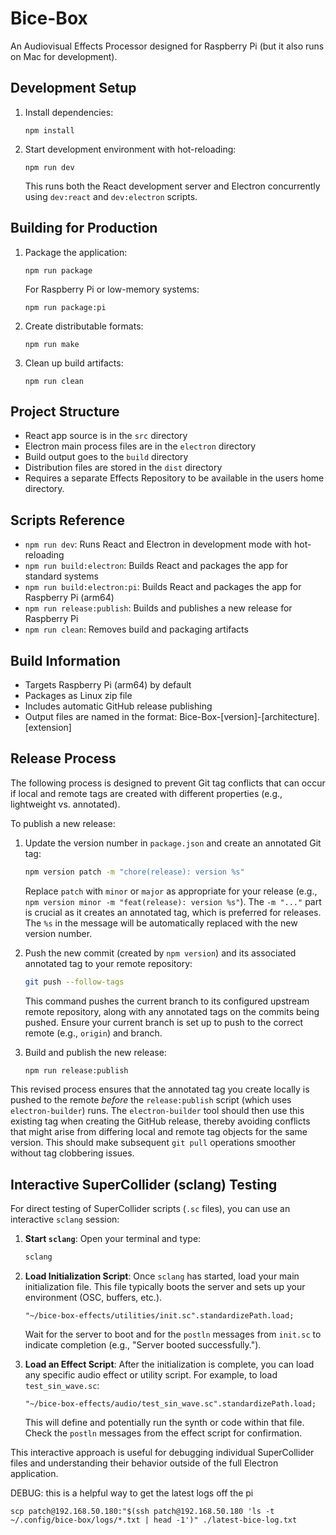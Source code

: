 # Bice-Box

An Audiovisual Effects Processor designed for Raspberry Pi (but it also runs on Mac for development).

## Development Setup

1. Install dependencies:
   ```
   npm install
   ```

2. Start development environment with hot-reloading:
   ```
   npm run dev
   ```

   This runs both the React development server and Electron concurrently using `dev:react` and `dev:electron` scripts.

## Building for Production

1. Package the application:
   ```
   npm run package
   ```

   For Raspberry Pi or low-memory systems:
   ```
   npm run package:pi
   ```

2. Create distributable formats:
   ```
   npm run make
   ```

3. Clean up build artifacts:
   ```
   npm run clean
   ```

## Project Structure

- React app source is in the `src` directory
- Electron main process files are in the `electron` directory
- Build output goes to the `build` directory
- Distribution files are stored in the `dist` directory
- Requires a separate Effects Repository to be available in the users home directory.

## Scripts Reference

- `npm run dev`: Runs React and Electron in development mode with hot-reloading
- `npm run build:electron`: Builds React and packages the app for standard systems
- `npm run build:electron:pi`: Builds React and packages the app for Raspberry Pi (arm64)
- `npm run release:publish`: Builds and publishes a new release for Raspberry Pi
- `npm run clean`: Removes build and packaging artifacts

## Build Information

- Targets Raspberry Pi (arm64) by default
- Packages as Linux zip file
- Includes automatic GitHub release publishing
- Output files are named in the format: Bice-Box-[version]-[architecture].[extension]

## Release Process

The following process is designed to prevent Git tag conflicts that can occur if local and remote tags are created with different properties (e.g., lightweight vs. annotated).

To publish a new release:

1.  Update the version number in `package.json` and create an annotated Git tag:
    ```bash
    npm version patch -m "chore(release): version %s"
    ```
    Replace `patch` with `minor` or `major` as appropriate for your release (e.g., `npm version minor -m "feat(release): version %s"`). The `-m "..."` part is crucial as it creates an annotated tag, which is preferred for releases. The `%s` in the message will be automatically replaced with the new version number.

2.  Push the new commit (created by `npm version`) and its associated annotated tag to your remote repository:
    ```bash
    git push --follow-tags
    ```
    This command pushes the current branch to its configured upstream remote repository, along with any annotated tags on the commits being pushed. Ensure your current branch is set up to push to the correct remote (e.g., `origin`) and branch.

3.  Build and publish the new release:
    ```bash
    npm run release:publish
    ```

This revised process ensures that the annotated tag you create locally is pushed to the remote *before* the `release:publish` script (which uses `electron-builder`) runs. The `electron-builder` tool should then use this existing tag when creating the GitHub release, thereby avoiding conflicts that might arise from differing local and remote tag objects for the same version. This should make subsequent `git pull` operations smoother without tag clobbering issues.

## Interactive SuperCollider (sclang) Testing

For direct testing of SuperCollider scripts (`.sc` files), you can use an interactive `sclang` session:

1.  **Start `sclang`**:
    Open your terminal and type:
    ```bash
    sclang
    ```

2.  **Load Initialization Script**:
    Once `sclang` has started, load your main initialization file. This file typically boots the server and sets up your environment (OSC, buffers, etc.).
    ```supercollider
    "~/bice-box-effects/utilities/init.sc".standardizePath.load;
    ```
    Wait for the server to boot and for the `postln` messages from `init.sc` to indicate completion (e.g., "Server booted successfully.").

3.  **Load an Effect Script**:
    After the initialization is complete, you can load any specific audio effect or utility script. For example, to load `test_sin_wave.sc`:
    ```supercollider
    "~/bice-box-effects/audio/test_sin_wave.sc".standardizePath.load;
    ```
    This will define and potentially run the synth or code within that file. Check the `postln` messages from the effect script for confirmation.

This interactive approach is useful for debugging individual SuperCollider files and understanding their behavior outside of the full Electron application.

DEBUG: this is a helpful way to get the latest logs off the pi
```
scp patch@192.168.50.180:"$(ssh patch@192.168.50.180 'ls -t ~/.config/bice-box/logs/*.txt | head -1')" ./latest-bice-log.txt
```